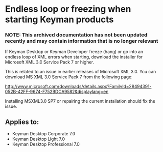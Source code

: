 # Endless loop or freezing when starting Keyman products

### **NOTE**: This archived documentation has not been updated recently and may contain information that is no longer relevant


<p>If Keyman Desktop or Keyman Developer freeze (hang) or go into an endless loop of XML errors when starting, download the installer for Microsoft XML 3.0 Service Pack 7 or higher.</p>

<p>This is related to an issue in earlier releases of Microsoft XML 3.0. You can download MS XML 3.0 Service Pack 7 from the following page:</p>
<p><a href='http://www.microsoft.com/downloads/details.aspx?FamilyId=28494391-052B-42FF-9674-F752BDCA9582&displaylang=en'>http://www.microsoft.com/downloads/details.aspx?FamilyId=28494391-052B-42FF-9674-F752BDCA9582&displaylang=en</a></p>

<p>Installing MSXML3.0 SP7 or repairing the current installation should fix the issue.</p>

## Applies to:
 * Keyman Desktop Corporate 7.0
 * Keyman Desktop Light 7.0
 * Keyman Desktop Professional 7.0
